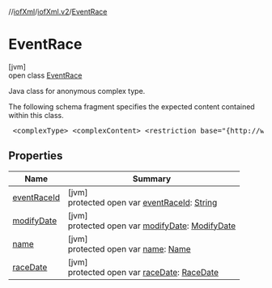 //[iofXml](../../../index.md)/[iofXml.v2](../index.md)/[EventRace](index.md)

# EventRace

[jvm]\
open class [EventRace](index.md)

<p>Java class for anonymous complex type. <p>The following schema fragment specifies the expected content contained within this class. <pre> &lt;complexType&gt; &lt;complexContent&gt; &lt;restriction base="{http://www.w3.org/2001/XMLSchema}anyType"&gt; &lt;sequence&gt; &lt;element ref="{}EventRaceId"/&gt; &lt;element ref="{}Name"/&gt; &lt;element ref="{}RaceDate"/&gt; &lt;element ref="{}ModifyDate" minOccurs="0"/&gt; &lt;/sequence&gt; &lt;/restriction&gt; &lt;/complexContent&gt; &lt;/complexType&gt; </pre>

## Properties

| Name | Summary |
|---|---|
| [eventRaceId](event-race-id.md) | [jvm]<br>protected open var [eventRaceId](event-race-id.md): [String](https://docs.oracle.com/javase/8/docs/api/java/lang/String.html) |
| [modifyDate](modify-date.md) | [jvm]<br>protected open var [modifyDate](modify-date.md): [ModifyDate](../-modify-date/index.md) |
| [name](name.md) | [jvm]<br>protected open var [name](name.md): [Name](../-name/index.md) |
| [raceDate](race-date.md) | [jvm]<br>protected open var [raceDate](race-date.md): [RaceDate](../-race-date/index.md) |
